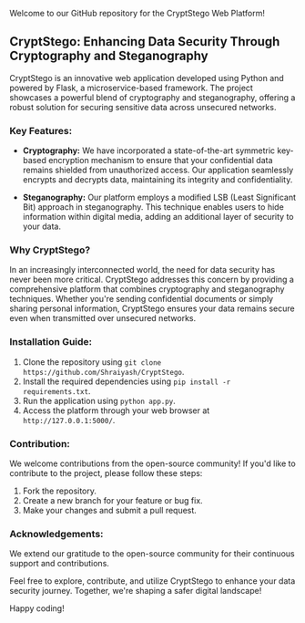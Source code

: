 Welcome to our GitHub repository for the CryptStego Web Platform!

## CryptStego: Enhancing Data Security Through Cryptography and Steganography

CryptStego is an innovative web application developed using Python and powered by Flask, a microservice-based framework. The project showcases a powerful blend of cryptography and steganography, offering a robust solution for securing sensitive data across unsecured networks.

### Key Features:

- **Cryptography:** We have incorporated a state-of-the-art symmetric key-based encryption mechanism to ensure that your confidential data remains shielded from unauthorized access. Our application seamlessly encrypts and decrypts data, maintaining its integrity and confidentiality.

- **Steganography:** Our platform employs a modified LSB (Least Significant Bit) approach in steganography. This technique enables users to hide information within digital media, adding an additional layer of security to your data. 

### Why CryptStego?

In an increasingly interconnected world, the need for data security has never been more critical. CryptStego addresses this concern by providing a comprehensive platform that combines cryptography and steganography techniques. Whether you're sending confidential documents or simply sharing personal information, CryptStego ensures your data remains secure even when transmitted over unsecured networks.

### Installation Guide:

1. Clone the repository using `git clone https://github.com/Shraiyash/CryptStego`.
2. Install the required dependencies using `pip install -r requirements.txt`.
3. Run the application using `python app.py`.
4. Access the platform through your web browser at `http://127.0.0.1:5000/`.

### Contribution:

We welcome contributions from the open-source community! If you'd like to contribute to the project, please follow these steps:

1. Fork the repository.
2. Create a new branch for your feature or bug fix.
3. Make your changes and submit a pull request.

### Acknowledgements:

We extend our gratitude to the open-source community for their continuous support and contributions.

Feel free to explore, contribute, and utilize CryptStego to enhance your data security journey. Together, we're shaping a safer digital landscape!

Happy coding!
